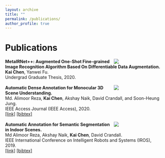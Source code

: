 ```yaml
---
layout: archive
title: ""
permalink: /publications/
author_profile: true
---
```


# Publications

<div class="MetaIRNet++">
	<div style="float:right;width:30%"><img src="https://kaichen1998.github.io/images/pub/MetaIRNet++.jpg"></div>
    <div class="float:left;width:70%">
    <b>MetaIRNet++: Augmented One-Shot Fine-grained Image Recognition Algorithm Based On Differentiable Data Augmentation.</b><br /> <b>Kai Chen</b>, Yanwei Fu.
    <br /> Undergrad Graduate Thesis, 2020.
	</div>
</div>
<br /> 

<div class="Access2020">
	<div style="float:right;width:30%"><img src="https://kaichen1998.github.io/images/pub/Access2020.png"></div>
    <div class="float:left;width:70%">
    <b>Automatic Dense
Annotation for Monocular 3D Scene Understanding.</b>
	<br /> Md. Alimoor Reza, <b>Kai Chen</b>, Akshay Naik, David Crandall, and Soon-Heung Jung.
    <br /> IEEE Access Journal (IEEE Access), 2020.
	<br /> <a href="https://ieeexplore.ieee.org/stamp/stamp.jsp?arnumber=9052727">[link]</a>
	<a href="https://scholar.googleusercontent.com/scholar.bib?q=info:ukzL0yWhjRIJ:scholar.google.com/&output=citation&scisdr=CgUhbv_pEKzwljLr1S0:AAGBfm0AAAAAXt3uzS0PTdBmK1m_YvQRIx6zV51QM5li&scisig=AAGBfm0AAAAAXt3uzQTzCRuw7nZrzr2JuGLpz2MmoTKh&scisf=4&ct=citation&cd=-1&hl=en">[bibtex]</a>
	</div>
</div>
<br /> 

<div class="IROS2019">
	<div style="float:right;width:30%"><img src="https://kaichen1998.github.io/images/pub/IROS2019.png"></div>
    <div class="float:left;width:70%">
    <b>Automatic Annotation for Semantic Segmentation in Indoor Scenes.</b>
    <br /> Md Alimoor Reza, Akshay Naik, <b>Kai Chen</b>, David Crandall.
    <br /> IEEE International Conference on Intelligent Robots and Systems (IROS), 2019.
	<br /> <a href="https://www.semanticscholar.org/paper/Automatic-Annotation-for-Semantic-Segmentation-in-Reza-Naik/ec77d168c9fdb438ba18b1316f0fdd1486dd1415">[link]</a>
	<a href="https://scholar.googleusercontent.com/scholar.bib?q=info:IjIoNEXuROIJ:scholar.google.com/&output=citation&scisdr=CgUhbv_pEKzwljLqnFI:AAGBfm0AAAAAXt3vhFJs8xx91GwGfAU8qg3xiRNRjWcp&scisig=AAGBfm0AAAAAXt3vhBA_ET1UObBT7bIubLr0uCfm9bX5&scisf=4&ct=citation&cd=-1&hl=en&scfhb=1">[bibtex]</a>
	</div>
</div>








